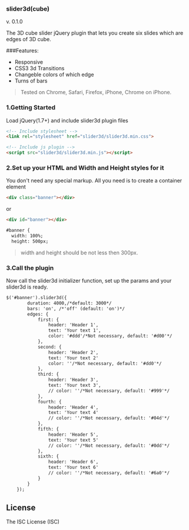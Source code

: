 ### slider3d(cube) ###
v. 0.1.0

The 3D cube slider jQuery plugin that lets you create six slides which are edges of 3D cube. 

###Features:
* Responsive
* CSS3 3d Transitions
* Changeble colors of which edge
* Turns of bars

> Tested on Chrome, Safari, Firefox, iPhone, Chrome on iPhone.

### 1.Getting Started
Load jQuery(1.7+) and include slider3d plugin files

```html
<!-- Include stylesheet -->
<link rel="stylesheet" href="slider3d/slider3d.min.css">

<!-- Include js plugin -->
<script src="slider3d/slider3d.min.js"></script>
```

### 2.Set up your HTML and Width and Height styles for it
You don't need any special markup. All you need is to create a container element 

```html
<div class="banner"></div>
```
or

```html
<div id="banner"></div>
```

```html
#banner {
  width: 100%;
  height: 500px;
```
> width and height should be not less then 300px.

### 3.Call the plugin
Now call the slider3d initializer function, set up the params and your slider3d is ready.

```html
$('#banner').slider3d({
		duration: 4000,/*default: 3000*/
		bars: 'on', /*'off' (default: 'on')*/
		edges: {
			first: {
				header: 'Header 1',
				text: 'Your text 1',
				color: '#ddd'/*Not necessary, default: '#d00'*/
			},
			second: {
				header: 'Header 2',
				text: 'Your text 2'
				color: ''/*Not necessary, default: '#dd0'*/
			},
			third: {
				header: 'Header 3',
				text: 'Your text 3',
				// color: ''/*Not necessary, default: '#999'*/
			},
			fourth: {
				header: 'Header 4',
				text: 'Your text 4'
				// color: ''/*Not necessary, default: '#04d'*/
			},
			fifth: {
				header: 'Header 5',
				text: 'Your text 5'
				// color: ''/*Not necessary, default: '#0dd'*/
			},
			sixth: {
				header: 'Header 6',
				text: 'Your text 6'
				// color: ''/*Not necessary, default: '#6a0'*/
			}
		}
	});
```

License
------------
The ISC License (ISC)
